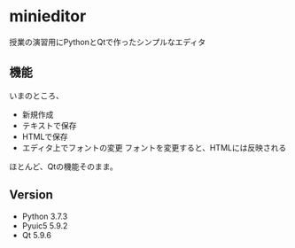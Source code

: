 # minieditor
授業の演習用にPythonとQtで作ったシンプルなエディタ

## 機能
いまのところ、
* 新規作成
* テキストで保存
* HTMLで保存
* エディタ上でフォントの変更
フォントを変更すると、HTMLには反映される

ほとんど、Qtの機能そのまま。

## Version
* Python 3.7.3
* Pyuic5 5.9.2
* Qt 5.9.6
